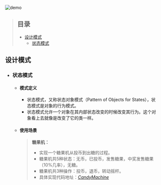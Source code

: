 ![demo](https://timgsa.baidu.com/timg?image&quality=100&size=b9999_10000&sec=1496257994028&di=ed139712c8999843a94f3c9647c7e3c3&imgtype=0&src=http%3A%2F%2Fimg.25pp.com%2Fuploadfile%2Fsoft%2Fimages%2F2014%2F0625%2F20140625092348710.jpg)
> ## 目录
> - [设计模式](#设计模式)
> 	+ [状态模式](#状态模式)
## 设计模式
+ ### 状态模式
	- #### 模式定义
		+ 状态模式，又称状态对象模式（Pattern of Objects for States），状态模式是对象的行为模式。
		+ 状态模式允许一个对象在其内部状态改变的时候改变其行为。这个对象看上去就像是改变了它的类一样。
	- #### 使用场景
		> **糖果机：**<br/>
		> + 实现一个糖果机从投币到出糖的过程。
		> + 糖果机共5种状态：无币，已投币，发售糖果，中奖发售糖果（10%几率），无糖。
		> + 糖果机共3种操作：投币，退币，转动摇杆。
		> + 具体实现代码地址：*[CandyMachine](https://github.com/nofucksay/java-demo/tree/master/src/main/java/com/jyc/designpatterns/_20_state/candymachine)*
		
		
